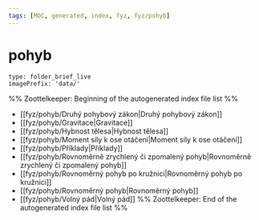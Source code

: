 ```yaml
---
tags: [MOC, generated, index, fyz, fyz/pohyb]
---
```

# pohyb
```ccard
type: folder_brief_live
imagePrefix: 'data/'
```
%% Zoottelkeeper: Beginning of the autogenerated index file list  %%
-  [[fyz/pohyb/Druhý pohybový zákon|Druhý pohybový zákon]]
-  [[fyz/pohyb/Gravitace|Gravitace]]
-  [[fyz/pohyb/Hybnost tělesa|Hybnost tělesa]]
-  [[fyz/pohyb/Moment síly k ose otáčení|Moment síly k ose otáčení]]
-  [[fyz/pohyb/Příklady|Příklady]]
-  [[fyz/pohyb/Rovnoměrně zrychlený či zpomalený pohyb|Rovnoměrně zrychlený či zpomalený pohyb]]
-  [[fyz/pohyb/Rovnoměrný pohyb po kružnici|Rovnoměrný pohyb po kružnici]]
-  [[fyz/pohyb/Rovnoměrný pohyb|Rovnoměrný pohyb]]
-  [[fyz/pohyb/Volný pád|Volný pád]]
%% Zoottelkeeper: End of the autogenerated index file list  %%

